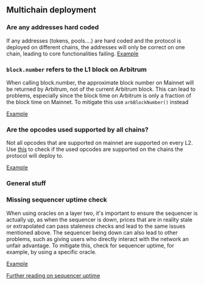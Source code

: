 ## Multichain deployment
### Are any addresses hard coded
If any addresses (tokens, pools....) are hard coded and the protocol is deployed on different chains, the addresses will only be correct on one chain, leading to core functionalities failing. 
[Example](https://solodit.cyfrin.io/issues/the-libweth-hardcodes-the-weth-address-which-makes-it-incompatible-on-the-to-deploy-l2-chain-codehawks-beanstalk-the-finale-git)

### `block.number` refers to the L1 block on Arbitrum

When calling block.number, the approximate block number on Mainnet will be returned by Arbitrum, not of the current Arbitrum block. This can lead to problems, especially since the block time on Arbitrum is only a fraction of the block time on Mainnet. To mitigate this use `arbBlockNumber()` instead

[Example](https://solodit.cyfrin.io/issues/incorrect-use-of-l1-blocknumber-on-arbitrum-cantina-none-uniswap-pdf)

### Are the opcodes used supported by all chains?
Not all opcodes that are supported on mainnet are supported on every L2. Use [this](https://www.evmdiff.com/features?feature=opcodes) to check if the used opcodes are supported on the chains the protocol will deploy to.

[Example](https://solodit.cyfrin.io/issues/potential-push0-opcode-limitation-mixbytes-none-dia-markdown)


### General stuff
### Missing sequencer uptime check

When using oracles on a layer two, it's important to ensure the sequencer is actually up, as when the sequencer is down, prices that are in reality stale or extrapolated can pass staleness checks and lead to the same issues mentioned above. The sequencer being down can also lead to other problems, such as giving users who directly interact with the network an unfair advantage. To mitigate this, check for sequencer uptime, for example, by using a specific oracle.

[Example](https://solodit.cyfrin.io/issues/missing-l2-sequencer-uptime-check-in-oracleadapter-cyfrin-none-yieldfi-markdown)

[Further reading on sequencer uptime](https://docs.chain.link/data-feeds/l2-sequencer-feeds)

